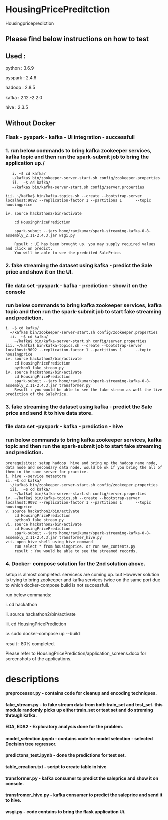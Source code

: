 # HousingPricePreditction
Housingpriceprediction

## Please find below instructions on how to test

## Used :
 python : 3.6.9
 
 pyspark : 2.4.6
 
 hadoop : 2.8.5
 
 kafka : 2.12.-2.2.0
 
 hive : 2.3.5
 
 

## Without Docker
### Flask - pyspark - kafka  - Ui integration - successfull
### 1. run below commands to bring kafka zookeeper services, kafka topic and then run the spark-submit job to bring the application up./
       
       i. ~$ cd kafka/
       ~/kafka$ bin/zookeeper-server-start.sh config/zookeeper.properties
       ii.  ~$ cd kafka/
       ~/kafka$ bin/kafka-server-start.sh config/server.properties
        
    iii. ~/kafka$ bin/kafka-topics.sh --create --bootstrap-server localhost:9092 --replication-factor 1 --partitions 1      --topic housingprice
    
    iv. source hackathon2/bin/activate
    
        cd HousingPricePrediction
        
        spark-submit --jars home/ravikumar/spark-streaming-kafka-0-8-assembly_2.11-2.4.3.jar wsgi.py
        
        Result : UI has been brought up. you may supply required values and click on predict.
        You will be able to see the predcited SalePrice.

### 2. fake streaming the dataset using kafka - predict the Sale price and show it on the UI.
### file data set -pyspark - kafka - prediction - show it on the console
### run below commands to bring kafka zookeeper services, kafka topic and then run the spark-submit job to start fake streaming and prediction.
    i. ~$ cd kafka/
      ~/kafka$ bin/zookeeper-server-start.sh config/zookeeper.properties
      ii.  ~$ cd kafka/
        ~/kafka$ bin/kafka-server-start.sh config/server.properties
    iii. ~/kafka$ bin/kafka-topics.sh --create --bootstrap-server localhost:9092 --replication-factor 1 --partitions 1      --topic housingprice
    iv. source hackathon2/bin/activate
        cd HousingPricePrediction
        python3 fake_stream.py 
    iv. source hackathon2/bin/activate
        cd HousingPricePrediction
        spark-submit --jars home/ravikumar/spark-streaming-kafka-0-8-assembly_2.11-2.4.3.jar transformer.py
        Result : you would be able to see the fake stream as well the live prediction of the SalePrice.

### 3. fake streaming the dataset using kafka - predict the Sale price and send it to hive data store.
### file data set -pyspark - kafka - prediction - hive
### run below commands to bring kafka zookeeper services, kafka topic and then run the spark-submit job to start fake streaming and prediction.
    prerequisites: setup hadoop  hive and bring up the hadoop name node, data node and secondary data node. would be ok if you bring the all of them in the same server for practice.
    i. hive --service metastore
    ii. ~$ cd kafka/
      ~/kafka$ bin/zookeeper-server-start.sh config/zookeeper.properties
      iii.  ~$ cd kafka/
        ~/kafka$ bin/kafka-server-start.sh config/server.properties
    iv. ~/kafka$ bin/kafka-topics.sh --create --bootstrap-server localhost:9092 --replication-factor 1 --partitions 1      --topic housingprice
    v. source hackathon2/bin/activate
        cd HousingPricePrediction
        python3 fake_stream.py 
    vi. source hackathon2/bin/activate
        cd HousingPricePrediction
        spark-submit --jars home/ravikumar/spark-streaming-kafka-0-8-assembly_2.11-2.4.3.jar transformer_hive.py
    vii. open hive shell using hive command
        run select * from housingprice. or run see_contents.py
        result : You would be able to see the streamed records.

### 4. Docker- compose solution for the 2nd solution above.
   setup is almost completed. servicecs are coming up. but However solution is trying to bring zookeeper and kafka services twice on the same port due to which docker-compose build is not successfull.
   
   run below commands: 
   
   i. cd hackathon
   
   ii. source hackathon2/bin/activate
   
   iii. cd HousingPricePrediction
   
   iv. sudo docker-compose up --build
   
 
   result : 80% completed.
   
   Please refer to HousingPricePrediction/application_screens.docx for screenshots of the applications.
   


# descriptions

#### preprocessor.py - contains code for cleanup and encoding techniques.
#### fake_stream.py  - to fake stream data from both train_set and test_set. this module randomly picks up either train_set or test set and do streming through kafka.
#### EDA, EDA2  - Exploratory analysis done for the problem.
#### model_selection.ipynb - contains code for model selection - selected Decision tree regressor.
#### predictons_test.ipynb - done the predictions for test set.
#### table_creation.txt - script to create table in hive
#### transformer.py - kafka consumer to predict the saleprice and show it on console.
#### transfromer_hive.py - kafka consumer to predict the saleprice and send it to hive.
#### wsgi.py - code contains to bring the flask application Ui.

